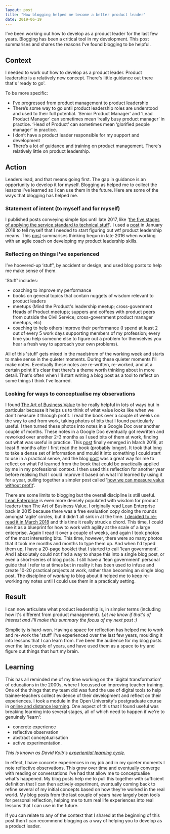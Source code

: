 ```yaml
---
layout: post
title: "How blogging helped me become a better product leader"
date: 2019-06-19
---
```



I’ve been working out how to develop as a product leader for the last few years. Blogging has been a critical tool in my development. This post summarises and shares the reasons I’ve found blogging to be helpful. 

## Context

I needed to work out how to develop as a product leader. Product  leadership is a relatively new concept. There's little guidance out there that's 'ready to go'. 

To be more specific:

- I’ve progressed from product management to product leadership
- There’s some way to go  until product leadership roles are understood and used to their full  potential. ‘Senior Product  Manager’ and ‘Lead Product Manager’ can sometimes mean ‘really busy  product manager’ in practice. ‘Head of Product’ can sometimes  mean ‘glorified people manager’ in practice. 
- I don’t have a product leader responsible for my support and  development
- There’s a lot of guidance and training on product  management. There's relatively little on product leadership.

## Action 

Leaders lead, and that means going first. The gap in guidance is an opportunity to develop it for myself. Blogging as helped me to collect the lessons I've learned so I can use them in the future.  Here are some of the ways that blogging has helped me.  

### Statement of intent (to myself and for myself)

 I published posts conveying simple tips until late 2017, like '[the five stages of applying the service standard to technical stuff](https://scottcolfer.com/2017/04/26/user-centred-technical-products.html)'. I used a [post](https://scottcolfer.com/2018/01/12/leadership.html) in January 2018 to tell myself that I needed to start figuring out wtf product leadership means. This [post](https://scottcolfer.com/2018/01/12/leadership.html) summarises thinking begun in late 2016 when working with an agile coach on developing my product  leadership skills. 

### Reflecting on things I've experienced

I’ve  hoovered-up ‘stuff’, by accident or design, and used blog posts to  help me make sense of them.  

'Stuff' includes:

- coaching to improve my performance
- books on general topics that contain nuggets of wisdom relevant to product leaders
- meetups (Mind the Product's leadership meetup; cross-goverment Heads of Product meetups; suppers and coffees with product peers from outside the Civil Service; cross-government product manager meetups, etc)
- coaching to help others improve their performance (I spend at least 2 out of every 5 work days supporting members of my profession; every time you help someone else to figure out a problem for themselves you hear a fresh way to approach your own problems).

All of this 'stuff' gets mixed in the maelstrom of the working week and starts to make sense in the quieter moments. During these quieter moments I'll make notes. Eventually these notes are re-written, re-worked, and at a certain point it's clear that there's a theme worth thinking about in more detail. That's often when I'll start writing a blog post as a tool to reflect on some things I think I've learned.

### Looking for ways to conceptualise my observations

I found [The Art of Business Value](https://www.amazon.co.uk/Art-Business-Value-Mark-Schwartz/dp/1942788045) to be really helpful in lots of ways but in particular because it helps us to think of what value looks like when we don't measure it through profit. I read the book over a couple of weeks on the way to and from work, taking photos of bits that I found particularly useful. I then turned these photos into notes in a Google Doc over another couple of months. These notes in a Google Doc eventually got rewritten and reworked over another 2-3 months as I used bits of them at work, finding out what was useful in practice. This [post](https://scottcolfer.com/2018/03/02/value-context.html) finally emerged in March 2018, at least 6 months after I first read the book (probably longer). It took that long to take a dense set of information and mould it into something I could start to use in a practical sense, and the blog [post](https://scottcolfer.com/2018/03/02/value-context.html) was a great way for me to reflect on what I'd learned from the book that could be practically applied by me in my professional context. I then used this reflection for another year before realising that I could improve it based on what I'd learned by using it for a year, pulling together a simpler post called '[how we can measure value without profit](https://scottcolfer.com/2019/03/19/value-without-profit.html)'.

There are some limits to blogging but the overall discipline is still useful. [Lean Enterprise](https://www.amazon.co.uk/Lean-Enterprise-Performance-Organizations-Innovate/dp/1449368425) is even more densely populated with wisdom for product leaders than The Art of Business Value. I originally read Lean Enterprise back in 2015 because there was a free evaluation copy doing the rounds amongst 'agile' circles, but it didn't all sink in at the time. [I decided to re-read it in March 2018](https://twitter.com/scottcolfer/status/973112388827348993) and this time it really struck a chord. This time, I could see it as a blueprint for how to work with agility at the scale of a large enterprise. Again I read it over a couple of weeks, and again I took photos of the most interesting bits. This time, however, there were so many photos that it took me months and months to type them up. And when I'd typed them up, I have a 20-page booklet that I started to call 'lean government'. And I absolutely could not find a way to shape this into a single blog post, or even a short-series of blog posts. I still have a 'lean government' personal guide that I refer to at times but in reality it has been used to infuse and create 10-20 practical projects at work, rather than becoming an single blog post. The discipline of *wanting* to blog about it helped me to keep re-working my notes until I could use them in a practicaly setting.

## Result

I can now articulate what product leadership is, in simpler terms (including how it's different from product management). 
*Let me know if that's of interest and I'll make this summary the focus of my next post :)*

Simplicity is hard-won. Having a space for reflection has helped me to work and re-work the 'stuff' I've experienced over the last few years, moulding it into lessons that I can learn from. I've been the audience for my blog posts over the last couple of years, and have used them as a space to try and figure out things that hurt my brain.

## Learning

This has all reminded me of my time working on the 'digital transformation' of educations in the 2000s, where I focussed on improving teacher training. One of the things that my team did was fund the use of digital tools to help trainee-teachers collect evidence of their development and reflect on their experiences. I took a module in the Open University's postgraduate course in [online and distance learning](http://www.open.ac.uk/postgraduate/qualifications/d36). One aspect of this that I found useful was breaking learning into several stages, all of which need to happen if we're to genuinely 'learn':

- concrete experience
- reflective observation
- abstract conceptualisation
- active experimentation.

_This is known as David Kolb's [experiential learning cycle](https://www2.le.ac.uk/departments/doctoralcollege/training/eresources/teaching/theories/kolb)._

In effect, I have concrete experiences in my job and in my quieter moments I note reflective observations. This grow over time and eventually converge with reading or conversations I've had that allow me to conceptualise what's happened. My blog posts help me to pull this together with sufficient definition that I can then actively experiment, eventually coming back to refine several of my initial concepts based on how they're worked in the real world. My blog posts from the last couple of years have largely been tools for personal reflection, helping me to turn real life experiences into real lessons that I can use in the future.

If you can relate to any of the context that I shared at the beginning of this post then I can recommend blogging as a way of helping you to develop as a product leader. 
